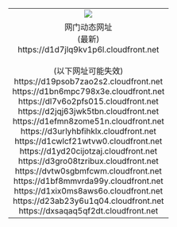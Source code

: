 ﻿<table>
  <tr></tr>
  <tr><td colspan=2 align=center><img src="https://d1d7jlq9kv1p6l.cloudfront.net/Up/oGate.jpg" /></td></tr>
  <tr><td colspan=2 align=center>网门动态网址<br/>(最新)
<br>https://d1d7jlq9kv1p6l.cloudfront.net
<br/><br/>(以下网址可能失效)
<br>https://d19psob7zao2s2.cloudfront.net
<br>https://d1bn6mpc798x3e.cloudfront.net
<br>https://dl7v6o2pfs015.cloudfront.net
<br>https://d2jqj63jwk5tbn.cloudfront.net
<br>https://d1efmn8zome51n.cloudfront.net
<br>https://d3urlyhbfihklx.cloudfront.net
<br>https://d1cwlcf21wtvw0.cloudfront.net
<br>https://d1yd20cijotzaj.cloudfront.net
<br>https://d3gro08tzribux.cloudfront.net
<br>https://dvtw0sgbmfcwm.cloudfront.net
<br>https://d1bf8mmvrda99y.cloudfront.net
<br>https://d1xix0ms8aws6o.cloudfront.net
<br>https://d23ab23y6u1q04.cloudfront.net
<br>https://dxsaqaq5qf2dt.cloudfront.net
    </td>
  </tr>
</table>
